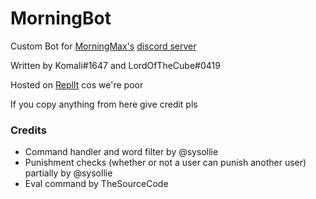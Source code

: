 # MorningBot
Custom Bot for [MorningMax's](https://twitch.tv/morningmax27) [discord server](https://discord.gg/5qTGguZ) 

Written by Komali#1647 and LordOfTheCube#0419

Hosted on [ReplIt](https://repl.it) cos we're poor

If you copy anything from here give credit pls

### Credits

 - Command handler and word filter by @sysollie
 - Punishment checks (whether or not a user can punish another user) partially by @sysollie
 - Eval command by TheSourceCode
